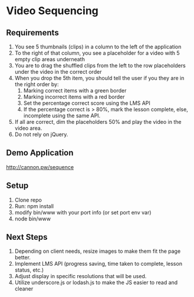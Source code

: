 # Video Sequencing 

## Requirements

1. You see 5 thumbnails (clips) in a column to the left of the application
2. To the right of that column, you see a placeholder for a video with 5 empty clip areas underneath
3. You are to drag the shuffled clips from the left to the row placeholders under the video in the correct order
4. When you drop the 5th item, you should tell the user if you they are in the right order by:
    1. Marking correct items with a green border
    2. Marking incorrect items with a red border
    3. Set the percentage correct score using the LMS API
    4. If the percentage correct is > 80%, mark the lesson complete, else, incomplete using the same API.
4. If all are correct, dim the placeholders 50% and play the video in the video area.
5. Do not rely on jQuery.

## Demo Application

http://cannon.pw/sequence

## Setup

1. Clone repo
2. Run: npm install
3. modify bin/www with your port info (or set port env var)
4. node bin/www

## Next Steps

1. Depending on client needs, resize images to make them fit the page better.
2. Implement LMS API (progress saving, time taken to complete, lesson status, etc.)
3. Adjust display in specific resolutions that will be used.
4. Utilize underscore.js or lodash.js to make the JS easier to read and cleaner